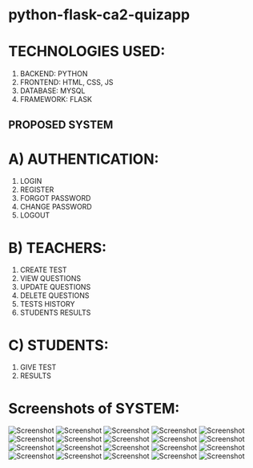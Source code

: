 # python-flask-ca2-quizapp

# TECHNOLOGIES USED:
1)	BACKEND: PYTHON
2)	FRONTEND: HTML, CSS, JS
3)	DATABASE: MYSQL
4)	FRAMEWORK: FLASK

## PROPOSED SYSTEM
# A)	AUTHENTICATION:
1)	LOGIN
2)	REGISTER
3)	FORGOT PASSWORD
4)	CHANGE PASSWORD
5)	LOGOUT

# B)	TEACHERS:
1)	CREATE TEST
2)	VIEW QUESTIONS
3)	UPDATE QUESTIONS
4)	DELETE QUESTIONS
5)	TESTS HISTORY
6)	STUDENTS RESULTS

# C)	STUDENTS:
1)	GIVE TEST
2)	RESULTS


# Screenshots of SYSTEM:
![Screenshot](https://raw.github.com/narender-rk10/python-flask-ca2-quizapp/main/SCREENSHOTS/image3.png)
![Screenshot](https://raw.github.com/narender-rk10/python-flask-ca2-quizapp/main/SCREENSHOTS/image4.png)
![Screenshot](https://raw.github.com/narender-rk10/python-flask-ca2-quizapp/main/SCREENSHOTS/image5.png)
![Screenshot](https://raw.github.com/narender-rk10/python-flask-ca2-quizapp/main/SCREENSHOTS/image6.png)
![Screenshot](https://raw.github.com/narender-rk10/python-flask-ca2-quizapp/main/SCREENSHOTS/image7.png)
![Screenshot](https://raw.github.com/narender-rk10/python-flask-ca2-quizapp/main/SCREENSHOTS/image8.png)
![Screenshot](https://raw.github.com/narender-rk10/python-flask-ca2-quizapp/main/SCREENSHOTS/image9.png)
![Screenshot](https://raw.github.com/narender-rk10/python-flask-ca2-quizapp/main/SCREENSHOTS/image10.png)
![Screenshot](https://raw.github.com/narender-rk10/python-flask-ca2-quizapp/main/SCREENSHOTS/image11.png)
![Screenshot](https://raw.github.com/narender-rk10/python-flask-ca2-quizapp/main/SCREENSHOTS/image12.png)
![Screenshot](https://raw.github.com/narender-rk10/python-flask-ca2-quizapp/main/SCREENSHOTS/image13.png)
![Screenshot](https://raw.github.com/narender-rk10/python-flask-ca2-quizapp/main/SCREENSHOTS/image14.png)
![Screenshot](https://raw.github.com/narender-rk10/python-flask-ca2-quizapp/main/SCREENSHOTS/image15.png)
![Screenshot](https://raw.github.com/narender-rk10/python-flask-ca2-quizapp/main/SCREENSHOTS/image16.png)
![Screenshot](https://raw.github.com/narender-rk10/python-flask-ca2-quizapp/main/SCREENSHOTS/image17.png)
![Screenshot](https://raw.github.com/narender-rk10/python-flask-ca2-quizapp/main/SCREENSHOTS/image18.png)
![Screenshot](https://raw.github.com/narender-rk10/python-flask-ca2-quizapp/main/SCREENSHOTS/image19.png)
![Screenshot](https://raw.github.com/narender-rk10/python-flask-ca2-quizapp/main/SCREENSHOTS/image20.png)
![Screenshot](https://raw.github.com/narender-rk10/python-flask-ca2-quizapp/main/SCREENSHOTS/image21.png)
![Screenshot](https://raw.github.com/narender-rk10/python-flask-ca2-quizapp/main/SCREENSHOTS/image22.png)
